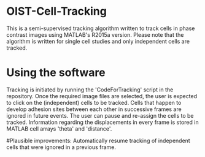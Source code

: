# OIST-Cell-Tracking
This is a semi-supervised tracking algorithm written to track cells in phase contrast images using MATLAB's R2015a version.
Please note that the algorithm is written for single cell studies and only independent cells are tracked. 

# Using the software
Tracking is initiated by running the 'CodeForTracking' script in the repository. Once the required image files are selected, the 
user is expected to click on the (independent) cells to be tracked. Cells that happen to develop adhesion sites between each other 
in successive frames are ignored in future events. The user can pause and re-assign the cells to be tracked. Information regarding 
the displacements in every frame is stored in MATLAB cell arrays 'theta' and 'distance'.

#Plausible improvements:
Automatically resume tracking of independent cells that were ignored in a previous frame. 
